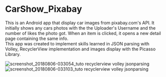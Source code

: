 # CarShow_Pixabay
This is an Android app that display car images from pixabay.com's API. It initially shows any cars photos with the the Uploader's Username and the number of likes the photo got. 
When an item is clicked, it opens a new detail page containing the same info. 
<br />This app was created to implement skills learned in JSON parsing with Volley, RecyclerView implementation and images display with the Picasso Library.

![screenshot_20180806-033054_tuto recyclerview volley jsonparsing](https://user-images.githubusercontent.com/14100297/43703470-dc4eb904-992a-11e8-8db1-9c7fb08c8287.jpg)
![screenshot_20180806-033103_tuto recyclerview volley jsonparsing](https://user-images.githubusercontent.com/14100297/43703429-c36bab2c-992a-11e8-80c3-2a07537b8542.jpg)
